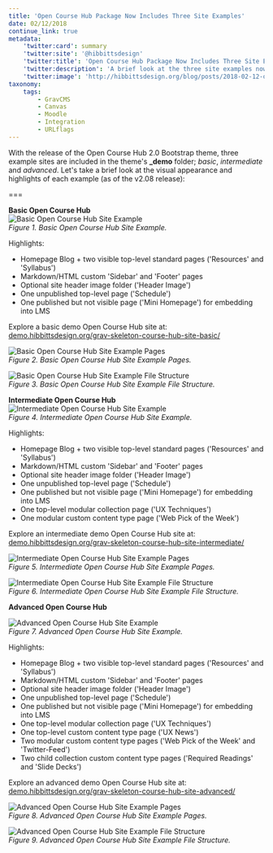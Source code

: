 ```yaml
---
title: 'Open Course Hub Package Now Includes Three Site Examples'
date: 02/12/2018
continue_link: true
metadata:
    'twitter:card': summary
    'twitter:site': '@hibbittsdesign'
    'twitter:title': 'Open Course Hub Package Now Includes Three Site Examples'
    'twitter:description': 'A brief look at the three site examples now included with Open Course Hub Package.'
    'twitter:image': 'http://hibbittsdesign.org/blog/posts/2018-02-12-open-course-hub-now-includes-three-example-sites/intermediate-open-course-hub.png'
taxonomy:
    tags:
        - GravCMS
        - Canvas
        - Moodle
        - Integration
        - URLflags
---
```


With the release of the Open Course Hub 2.0 Bootstrap theme, three example sites are included in the theme's **_demo** folder; _basic_, _intermediate_ and _advanced_. Let's take a brief look at the visual appearance and highlights of each example (as of the v2.08 release):

===

**Basic Open Course Hub**  
![Basic Open Course Hub Site Example](basic-open-course-hub.png)  
_Figure 1. Basic Open Course Hub Site Example._

Highlights:  
* Homepage Blog + two visible top-level standard pages ('Resources' and 'Syllabus')
* Markdown/HTML custom 'Sidebar' and 'Footer' pages
* Optional site header image folder ('Header Image')
* One unpublished top-level page ('Schedule')
* One published but not visible page ('Mini Homepage') for embedding into LMS

Explore a basic demo Open Course Hub site at:  
[demo.hibbittsdesign.org/grav-skeleton-course-hub-site-basic/](http://demo.hibbittsdesign.org/grav-skeleton-course-hub-site-basic/)

![Basic Open Course Hub Site Example Pages](basic-site-pages.png)  
_Figure 2. Basic Open Course Hub Site Example Pages._

![Basic Open Course Hub Site Example File Structure](basic-file-structure-brackets.png)  
_Figure 3. Basic Open Course Hub Site Example File Structure._

**Intermediate Open Course Hub**  
![Intermediate Open Course Hub Site Example](intermediate-open-course-hub.png)  
_Figure 4. Intermediate Open Course Hub Site Example._

Highlights:  
* Homepage Blog + two visible top-level standard pages ('Resources' and 'Syllabus')
* Markdown/HTML custom 'Sidebar' and 'Footer' pages
* Optional site header image folder ('Header Image')
* One unpublished top-level page ('Schedule')
* One published but not visible page ('Mini Homepage') for embedding into LMS
* One top-level modular collection page ('UX Techniques')
* One modular custom content type page ('Web Pick of the Week')

Explore an intermediate demo Open Course Hub site at:  
[demo.hibbittsdesign.org/grav-skeleton-course-hub-site-intermediate/](http://demo.hibbittsdesign.org/grav-skeleton-course-hub-site-intermediate/)

![Intermediate Open Course Hub Site Example Pages](intermediate-site-pages.png)  
_Figure 5. Intermediate Open Course Hub Site Example Pages._

![Intermediate Open Course Hub Site Example File Structure](intermediate-file-structure-brackets.png)  
_Figure 6. Intermediate Open Course Hub Site Example File Structure._

**Advanced Open Course Hub**  

![Advanced Open Course Hub Site Example](advanced-open-course-hub.png)  
_Figure 7. Advanced Open Course Hub Site Example._

Highlights:  
* Homepage Blog + two visible top-level standard pages ('Resources' and 'Syllabus')
* Markdown/HTML custom 'Sidebar' and 'Footer' pages
* Optional site header image folder ('Header Image')
* One unpublished top-level page ('Schedule')
* One published but not visible page ('Mini Homepage') for embedding into LMS
* One top-level modular collection page ('UX Techniques')
* One top-level custom content type page ('UX News')
* Two modular custom content type pages ('Web Pick of the Week' and 'Twitter-Feed')
* Two child collection custom content type pages ('Required Readings' and 'Slide Decks')

Explore an advanced demo Open Course Hub site at:  
[demo.hibbittsdesign.org/grav-skeleton-course-hub-site-advanced/](http://demo.hibbittsdesign.org/grav-skeleton-course-hub-site-advanced/)

![Advanced Open Course Hub Site Example Pages](advanced-site-pages.png)  
_Figure 8. Advanced Open Course Hub Site Example Pages._

![Advanced Open Course Hub Site Example File Structure](advanced-file-structure-brackets.png)  
_Figure 9. Advanced Open Course Hub Site Example File Structure._
